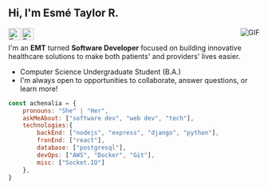 <h2>Hi, I'm Esmé Taylor R.</h2>
<img align="right" alt="GIF" src="https://media.giphy.com/media/13HgwGsXF0aiGY/giphy.gif" />

<a href="https://github.com/achenalia">
  <img align="left" alt="Esmé's Github" width="24px" src="https://cdn.jsdelivr.net/npm/simple-icons@v3/icons/github.svg" />
</a>
<a href="mailto:esme.taylor.richardson@gmail.com">
  <img align="left" alt="Esmé's Email" width="24px" src="https://cdn.jsdelivr.net/npm/simple-icons@3.1.0/icons/gmail.svg" />
</a>
<br />

  I'm an **EMT** turned **Software Developer** focused on building innovative healthcare solutions to make both patients' and providers' lives easier.
  - Computer Science Undergraduate Student (B.A.)
  - I'm always open to opportunities to collaborate, answer questions, or learn more!

    
```javascript
const achenalia = {
    pronouns: "She" | "Her",
    askMeAbout: ["software dev", "web dev", "tech"],
    technologies:{
        backEnd: ["nodejs", "express", "django", "python"],
        fronEnd: ["react"],
        database: ["postgresql"],
        devOps: ["AWS", "Docker", "Git"],
        misc: ["Socket.IO"]
    },
}
```
